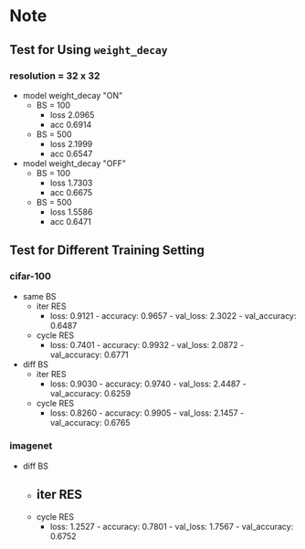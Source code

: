 # Note
## Test for Using `weight_decay`
### resolution = 32 x 32
- model weight_decay "ON"
    - BS = 100
        - loss 2.0965
        - acc 0.6914
    - BS = 500
        - loss 2.1999
        - acc 0.6547
- model weight_decay "OFF"
    - BS = 100
        - loss 1.7303
        - acc 0.6675
    - BS = 500
        - loss 1.5586
        - acc 0.6471
## Test for Different Training Setting
### cifar-100
- same BS
    - iter RES
        - loss: 0.9121 - accuracy: 0.9657 - val_loss: 2.3022 - val_accuracy: 0.6487
    - cycle RES
        - loss: 0.7401 - accuracy: 0.9932 - val_loss: 2.0872 - val_accuracy: 0.6771
- diff BS
    - iter RES
        - loss: 0.9030 - accuracy: 0.9740 - val_loss: 2.4487 - val_accuracy: 0.6259
    - cycle RES
        - loss: 0.8260 - accuracy: 0.9905 - val_loss: 2.1457 - val_accuracy: 0.6765
### imagenet
- diff BS
    - iter RES
        - 
    - cycle RES
        - loss: 1.2527 - accuracy: 0.7801 - val_loss: 1.7567 - val_accuracy: 0.6752
